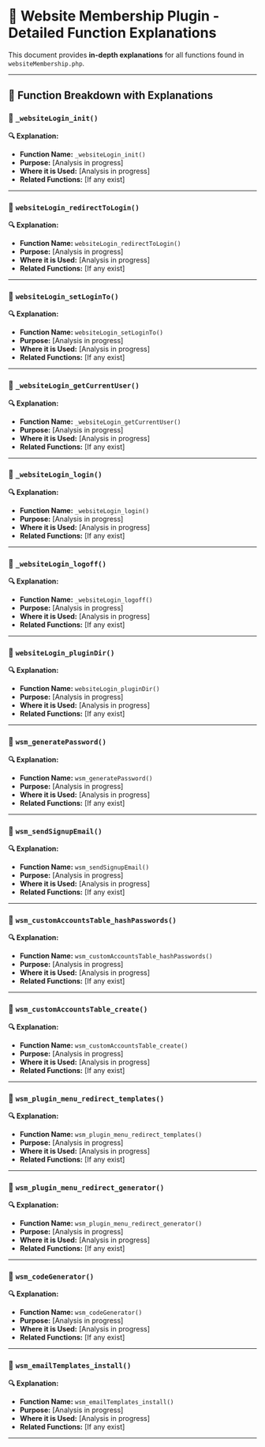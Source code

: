 # 📌 Website Membership Plugin - Detailed Function Explanations

This document provides **in-depth explanations** for all functions found in `websiteMembership.php`.

---

## 📂 **Function Breakdown with Explanations**

### 🔹 `_websiteLogin_init()`

**🔍 Explanation:**
- **Function Name:** `_websiteLogin_init()`
- **Purpose:** [Analysis in progress]
- **Where it is Used:** [Analysis in progress]
- **Related Functions:** [If any exist]
---

### 🔹 `websiteLogin_redirectToLogin()`

**🔍 Explanation:**
- **Function Name:** `websiteLogin_redirectToLogin()`
- **Purpose:** [Analysis in progress]
- **Where it is Used:** [Analysis in progress]
- **Related Functions:** [If any exist]
---

### 🔹 `websiteLogin_setLoginTo()`

**🔍 Explanation:**
- **Function Name:** `websiteLogin_setLoginTo()`
- **Purpose:** [Analysis in progress]
- **Where it is Used:** [Analysis in progress]
- **Related Functions:** [If any exist]
---

### 🔹 `_websiteLogin_getCurrentUser()`

**🔍 Explanation:**
- **Function Name:** `_websiteLogin_getCurrentUser()`
- **Purpose:** [Analysis in progress]
- **Where it is Used:** [Analysis in progress]
- **Related Functions:** [If any exist]
---

### 🔹 `_websiteLogin_login()`

**🔍 Explanation:**
- **Function Name:** `_websiteLogin_login()`
- **Purpose:** [Analysis in progress]
- **Where it is Used:** [Analysis in progress]
- **Related Functions:** [If any exist]
---

### 🔹 `_websiteLogin_logoff()`

**🔍 Explanation:**
- **Function Name:** `_websiteLogin_logoff()`
- **Purpose:** [Analysis in progress]
- **Where it is Used:** [Analysis in progress]
- **Related Functions:** [If any exist]
---

### 🔹 `websiteLogin_pluginDir()`

**🔍 Explanation:**
- **Function Name:** `websiteLogin_pluginDir()`
- **Purpose:** [Analysis in progress]
- **Where it is Used:** [Analysis in progress]
- **Related Functions:** [If any exist]
---

### 🔹 `wsm_generatePassword()`

**🔍 Explanation:**
- **Function Name:** `wsm_generatePassword()`
- **Purpose:** [Analysis in progress]
- **Where it is Used:** [Analysis in progress]
- **Related Functions:** [If any exist]
---

### 🔹 `wsm_sendSignupEmail()`

**🔍 Explanation:**
- **Function Name:** `wsm_sendSignupEmail()`
- **Purpose:** [Analysis in progress]
- **Where it is Used:** [Analysis in progress]
- **Related Functions:** [If any exist]
---

### 🔹 `wsm_customAccountsTable_hashPasswords()`

**🔍 Explanation:**
- **Function Name:** `wsm_customAccountsTable_hashPasswords()`
- **Purpose:** [Analysis in progress]
- **Where it is Used:** [Analysis in progress]
- **Related Functions:** [If any exist]
---

### 🔹 `wsm_customAccountsTable_create()`

**🔍 Explanation:**
- **Function Name:** `wsm_customAccountsTable_create()`
- **Purpose:** [Analysis in progress]
- **Where it is Used:** [Analysis in progress]
- **Related Functions:** [If any exist]
---

### 🔹 `wsm_plugin_menu_redirect_templates()`

**🔍 Explanation:**
- **Function Name:** `wsm_plugin_menu_redirect_templates()`
- **Purpose:** [Analysis in progress]
- **Where it is Used:** [Analysis in progress]
- **Related Functions:** [If any exist]
---

### 🔹 `wsm_plugin_menu_redirect_generator()`

**🔍 Explanation:**
- **Function Name:** `wsm_plugin_menu_redirect_generator()`
- **Purpose:** [Analysis in progress]
- **Where it is Used:** [Analysis in progress]
- **Related Functions:** [If any exist]
---

### 🔹 `wsm_codeGenerator()`

**🔍 Explanation:**
- **Function Name:** `wsm_codeGenerator()`
- **Purpose:** [Analysis in progress]
- **Where it is Used:** [Analysis in progress]
- **Related Functions:** [If any exist]
---

### 🔹 `wsm_emailTemplates_install()`

**🔍 Explanation:**
- **Function Name:** `wsm_emailTemplates_install()`
- **Purpose:** [Analysis in progress]
- **Where it is Used:** [Analysis in progress]
- **Related Functions:** [If any exist]
---
